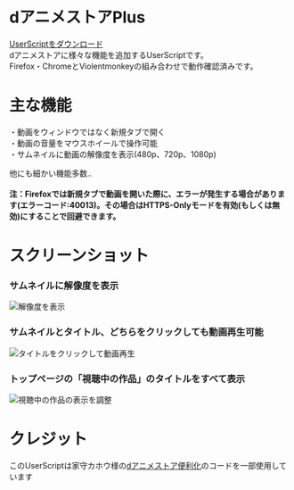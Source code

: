 # dアニメストアPlus
[UserScriptをダウンロード](https://github.com/chimaha/dAnimePlus/raw/main/script/danimeplus.user.js)  
dアニメストアに様々な機能を追加するUserScriptです。  
Firefox・ChromeとViolentmonkeyの組み合わせで動作確認済みです。  

# 主な機能
・動画をウィンドウではなく新規タブで開く  
・動画の音量をマウスホイールで操作可能  
・サムネイルに動画の解像度を表示(480p、720p、1080p)  

他にも細かい機能多数..  
<br>
**注：Firefoxでは新規タブで動画を開いた際に、エラーが発生する場合があります(エラーコード:40013)。その場合はHTTPS-Onlyモードを有効(もしくは無効)にすることで回避できます。**

# スクリーンショット
### サムネイルに解像度を表示  
![解像度を表示](https://github.com/chimaha/dAnimePlus/assets/107383950/d845118d-3abc-4825-af31-37d6958cebc4)  
### サムネイルとタイトル、どちらをクリックしても動画再生可能
![タイトルをクリックして動画再生](https://github.com/chimaha/dAnimePlus/assets/107383950/9a3df48e-ae4d-4c48-82fd-24b0c1c19c33)  
### トップページの「視聴中の作品」のタイトルをすべて表示
![視聴中の作品の表示を調整](https://github.com/chimaha/dAnimePlus/assets/107383950/b2a72ec6-df2c-4668-83f3-b2ecbb5b95af)  

# クレジット
このUserScriptは家守カホウ様の[dアニメストア便利化](https://greasyfork.org/ja/scripts/414008)のコードを一部使用しています
